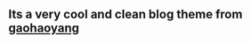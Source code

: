 
## Its a very cool and clean blog theme from **[gaohaoyang ](https://github.com/Gaohaoyang/gaohaoyang.github.io)**
